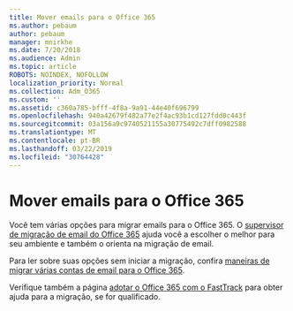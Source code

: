 ```yaml
---
title: Mover emails para o Office 365
ms.author: pebaum
author: pebaum
manager: mnirkhe
ms.date: 7/20/2018
ms.audience: Admin
ms.topic: article
ROBOTS: NOINDEX, NOFOLLOW
localization_priority: Normal
ms.collection: Adm_O365
ms.custom: ''
ms.assetid: c360a785-bfff-4f8a-9a91-44e40f696799
ms.openlocfilehash: 940a42679f482a77e2f4ac93b1cd127fdd0c443f
ms.sourcegitcommit: 03a156a9c9740521155a30775492c7dff0982588
ms.translationtype: MT
ms.contentlocale: pt-BR
ms.lasthandoff: 03/22/2019
ms.locfileid: "30764428"
---
```

# <a name="move-email-to-office-365"></a>Mover emails para o Office 365

Você tem várias opções para migrar emails para o Office 365. O [supervisor de migração de email do Office 365](https://aka.ms/alchemyinsight-mailmigrationadvisor) ajuda você a escolher o melhor para seu ambiente e também o orienta na migração de email. 
  
Para ler sobre suas opções sem iniciar a migração, confira [maneiras de migrar várias contas de email para o Office 365](https://support.office.com/article/0a4913fe-60fb-498f-9155-a86516418842).

Verifique também a página [adotar o Office 365 com o FastTrack](https://www.microsoft.com/fasttrack/microsoft-365/office-365) para obter ajuda para a migração, se for qualificado.
  

